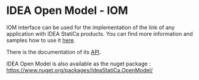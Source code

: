 # IDEA Open Model - IOM
IOM interface can be used for the implementation of the link of any application with IDEA StatiCa products. You can find more information and samples how to use it [here](https://idea-statica.github.io/iom/).

There is the documentation of its [API](https://idea-statica.github.io/iom/iom-api/index.html).

IDEA Open Model is  also available as the nuget package :
https://www.nuget.org/packages/IdeaStatiCa.OpenModel/
